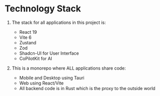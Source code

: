 # Technology Stack

1. The stack for all applications in this project is:
   - React 19
   - Vite 6
   - Zustand
   - Zod
   - Shadcn-UI for User Interface
   - CoPilotKit for AI

2. This is a monorepo where ALL applications share code:
   - Mobile and Desktop using Tauri
   - Web using React/Vite
   - All backend code is in Rust which is the proxy to the outside world
